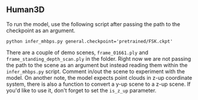 ## Human3D


To run the model, use the following script after passing the path to the checkpoint as an argument.

```
python infer_mhbps.py general.checkpoint='pretrained/FSK.ckpt'
```

There are a couple of demo scenes, `frame_01661.ply` and `frame_standing_depth_scan.ply` in the folder. Right now we are not passing the path to the scene as an argument but instead reading them within the `infer_mhbps.py` script. Comment in/out the scene to experiment with the model. On another note, the model expects point clouds in z-up coordinate system, there is also a function to convert a y-up scene to a z-up scene. If you'd like to use it, don't forget to set the `is_z_up` parameter.